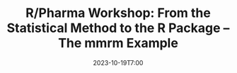 ---
# Documentation: https://wowchemy.com/docs/managing-content/
type: webinar
title: "R/Pharma Workshop: From the Statistical Method to the R Package – The mmrm Example"
url_freeregister: https://www.eventbrite.com/e/from-the-statistical-method-to-the-r-package-the-mmrm-example-tickets-728470764667
date: 2023-10-19T7:00
all_day: false
speaker: ""
---